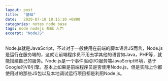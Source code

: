 ```yaml
---
layout: post
title:  "基础"
date:   2020-07-10 18:15:10 +0800
categories: notes node base
tags: node nodejs 基础 入门
excerpt: "NodeJS"
---
```


Node.js就是JavaScript，不过对于一般使用在前端的脚本语言JS而言，Node.js是运行在服务端的，这就让前端程序员不用去学其他的语言如Java，PHP等，就能搭建自己的服务。Node.js是一个事件驱动I/O服务端JavaScript环境，基于Google的V8引擎。基本上如果是前端程序员是否使用Node.js，但是实际上你都使用过的那些JS包以及本地调试运行项目都是利用Node.js。